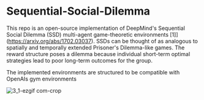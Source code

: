 # Sequential-Social-Dilemma

This repo is an open-source implementation of DeepMind's Sequential Social Dilemma (SSD) multi-agent game-theoretic environments [1]](https://arxiv.org/abs/1702.03037). SSDs can be thought of as analogous to spatially and temporally extended Prisoner's Dilemma-like games. The reward structure poses a dilemma because individual short-term optimal strategies lead to poor long-term outcomes for the group.

The implemented environments are structured to be compatible with OpenAIs gym environments

![3_1-ezgif com-crop](https://github.com/user-attachments/assets/7fc1341c-b7d0-498c-b1c1-a0c393f794c3)
